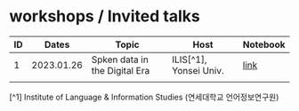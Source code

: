 # workshops / Invited talks

|ID|Dates|Topic|Host|Notebook|
|--|--|--|--|--|
|1|2023.01.26|Spken data in the Digital Era|ILIS[^1], Yonsei Univ.|[link](https://github.com/MK316/workshops/blob/main/20230126_yonsei/readme.md)|
| | | | |


[^1] Institute of Language & Information Studies (연세대학교 언어정보연구원)
 
